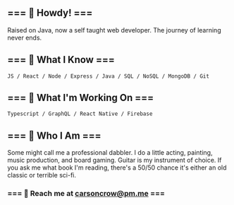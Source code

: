 ## === 🦐 Howdy! === 
Raised on Java, now a self taught web developer. The journey of learning never ends.

## === 🦉 What I Know  ===
`JS / React / Node / Express / Java / SQL / NoSQL / MongoDB / Git`

## === 🐀 What I'm Working On ===
`Typescript / GraphQL / React Native / Firebase `

## === 🦀 Who I Am ===
Some might call me a professional dabbler. I do a little acting, painting, music production, and board gaming. Guitar is my instrument of choice. If you ask me what book I'm reading, there's a 50/50 chance it's either an old classic or terrible sci-fi.  

### === 🐝 Reach me at [carsoncrow@pm.me](mailto:carsoncrow@pm.me) ===

